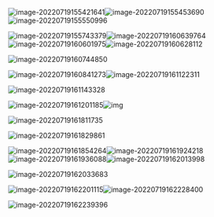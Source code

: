 ![image-20220719155421641](resources/image-20220719155421641.png)![image-20220719155453690](resources/image-20220719155453690.png)![image-20220719155550996](resources/image-20220719155550996.png)

![image-20220719155743379](resources/image-20220719155743379.png)![image-20220719160639764](resources/image-20220719160639764.png)![image-20220719160601975](resources/image-20220719160601975.png)![image-20220719160628112](resources/image-20220719160628112.png)

![image-20220719160744850](resources/image-20220719160744850.png)

![image-20220719160841273](resources/image-20220719160841273.png)![image-20220719161122311](resources/image-20220719161122311.png)

![image-20220719161143328](resources/image-20220719161143328.png)

![image-20220719161201185](resources/image-20220719161201185.png)![img](resources/hero_endframe__sufy56ufneiy_xlarge.jpg)

![image-20220719161811735](resources/image-20220719161811735.png)

![image-20220719161829861](resources/image-20220719161829861.png)

![image-20220719161854264](resources/image-20220719161854264.png)![image-20220719161924218](resources/image-20220719161924218.png)![image-20220719161936088](resources/image-20220719161936088.png)![image-20220719162013998](resources/image-20220719162013998.png)

![image-20220719162033683](resources/image-20220719162033683.png)

![image-20220719162201115](resources/image-20220719162201115.png)![image-20220719162228400](resources/image-20220719162228400.png)

![image-20220719162239396](resources/image-20220719162239396.png)
